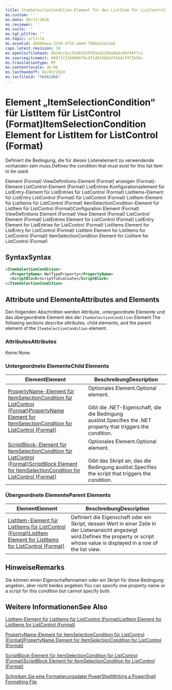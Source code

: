 ```yaml
---
title: ItemSelectionCondition-Element für den ListItem für ListControl (Format) | Microsoft-Dokumentation
ms.custom: ''
ms.date: 09/13/2016
ms.reviewer: ''
ms.suite: ''
ms.tgt_pltfrm: ''
ms.topic: article
ms.assetid: d2668aea-37e9-4753-a4e9-7980ae5ec2eb
caps.latest.revision: 10
ms.openlocfilehash: 6bc0ccbcc5bd62429f63ed220da66dc66f44f7ca
ms.sourcegitcommit: b6871f21bd666f9cd71dd336bb3f844cf472b56c
ms.translationtype: MT
ms.contentlocale: de-DE
ms.lasthandoff: 02/03/2019
ms.locfileid: "56861866"
---
```

# <a name="itemselectioncondition-element-for-listitem-for-listcontrol-format"></a><span data-ttu-id="77714-102">Element „ItemSelectionCondition“ für ListItem für ListControl (Format)</span><span class="sxs-lookup"><span data-stu-id="77714-102">ItemSelectionCondition Element for ListItem for ListControl (Format)</span></span>

<span data-ttu-id="77714-103">Definiert die Bedingung, die für dieses Listenelement zu verwendende vorhanden sein muss.</span><span class="sxs-lookup"><span data-stu-id="77714-103">Defines the condition that must exist for this list item to be used.</span></span>

<span data-ttu-id="77714-104">Element (Format) ViewDefinitions-Element (Format) anzeigen (Format)-Element ListControl-Element (Format) ListEntries Konfigurationselement für ListEntry-Element für ListEntries für ListControl (Format) ListItems-Element für ListEntry ListControl (Format) für ListControl (Format) ListItem-Element für ListItems für ListControl (Format) ItemSelectionCondition-Element für ListItem für ListControl (Format)</span><span class="sxs-lookup"><span data-stu-id="77714-104">Configuration Element (Format) ViewDefinitions Element (Format) View Element (Format) ListControl Element (Format) ListEntries Element for ListControl (Format) ListEntry Element for ListEntries for ListControl (Format) ListItems Element for ListEntry for ListControl (Format) ListItem Element for ListItems for ListControl (Format) ItemSelectionCondition Element for ListItem for ListControl (Format)</span></span>

## <a name="syntax"></a><span data-ttu-id="77714-105">Syntax</span><span class="sxs-lookup"><span data-stu-id="77714-105">Syntax</span></span>

```xml
<ItemSelectionCondition>
  <PropertyName>.NetTypeProperty</PropertyName>
  <ScriptBlock>ScriptToEvaluate</ScriptBlock>
</ItemSelectionCondition>
```

## <a name="attributes-and-elements"></a><span data-ttu-id="77714-106">Attribute und Elemente</span><span class="sxs-lookup"><span data-stu-id="77714-106">Attributes and Elements</span></span>

<span data-ttu-id="77714-107">Den folgenden Abschnitten werden Attribute, untergeordnete Elemente und das übergeordnete Element des der `ItemSelectionCondition` Element.</span><span class="sxs-lookup"><span data-stu-id="77714-107">The following sections describe attributes, child elements, and the parent element of the `ItemSelectionCondition` element.</span></span>

### <a name="attributes"></a><span data-ttu-id="77714-108">Attributes</span><span class="sxs-lookup"><span data-stu-id="77714-108">Attributes</span></span>

<span data-ttu-id="77714-109">Keine.</span><span class="sxs-lookup"><span data-stu-id="77714-109">None.</span></span>

### <a name="child-elements"></a><span data-ttu-id="77714-110">Untergeordnete Elemente</span><span class="sxs-lookup"><span data-stu-id="77714-110">Child Elements</span></span>

|<span data-ttu-id="77714-111">Element</span><span class="sxs-lookup"><span data-stu-id="77714-111">Element</span></span>|<span data-ttu-id="77714-112">Beschreibung</span><span class="sxs-lookup"><span data-stu-id="77714-112">Description</span></span>|
|-------------|-----------------|
|[<span data-ttu-id="77714-113">PropertyName-Element für ItemSelectionCondition für ListControl (Format)</span><span class="sxs-lookup"><span data-stu-id="77714-113">PropertyName Element for ItemSelectionCondition for ListControl (Format)</span></span>](./propertyname-element-for-itemselectioncondition-for-listcontrol-format.md)|<span data-ttu-id="77714-114">Optionales Element.</span><span class="sxs-lookup"><span data-stu-id="77714-114">Optional element.</span></span><br /><br /> <span data-ttu-id="77714-115">Gibt die .NET-Eigenschaft, die die Bedingung auslöst.</span><span class="sxs-lookup"><span data-stu-id="77714-115">Specifies the .NET property that triggers the condition.</span></span>|
|[<span data-ttu-id="77714-116">ScriptBlock-Element für ItemSelectionCondition für ListControl (Format)</span><span class="sxs-lookup"><span data-stu-id="77714-116">ScriptBlock Element for ItemSelectionCondition for ListControl (Format)</span></span>](./scriptblock-element-for-itemselectioncondition-for-listcontrol-format.md)|<span data-ttu-id="77714-117">Optionales Element.</span><span class="sxs-lookup"><span data-stu-id="77714-117">Optional element.</span></span><br /><br /> <span data-ttu-id="77714-118">Gibt das Skript an, das die Bedingung auslöst.</span><span class="sxs-lookup"><span data-stu-id="77714-118">Specifies the script that triggers the condition.</span></span>|

### <a name="parent-elements"></a><span data-ttu-id="77714-119">Übergeordnete Elemente</span><span class="sxs-lookup"><span data-stu-id="77714-119">Parent Elements</span></span>

|<span data-ttu-id="77714-120">Element</span><span class="sxs-lookup"><span data-stu-id="77714-120">Element</span></span>|<span data-ttu-id="77714-121">Beschreibung</span><span class="sxs-lookup"><span data-stu-id="77714-121">Description</span></span>|
|-------------|-----------------|
|[<span data-ttu-id="77714-122">ListItem-Element für ListItems für ListControl (Format)</span><span class="sxs-lookup"><span data-stu-id="77714-122">ListItem Element for ListItems for ListControl (Format)</span></span>](./listitem-element-for-listitems-for-listcontrol-format.md)|<span data-ttu-id="77714-123">Definiert die Eigenschaft oder ein Skript, dessen Wert in einer Zeile in der Listenansicht angezeigt wird.</span><span class="sxs-lookup"><span data-stu-id="77714-123">Defines the property or script whose value is displayed in a row of the list view.</span></span>|

## <a name="remarks"></a><span data-ttu-id="77714-124">Hinweise</span><span class="sxs-lookup"><span data-stu-id="77714-124">Remarks</span></span>

<span data-ttu-id="77714-125">Sie können einen Eigenschaftennamen oder ein Skript für diese Bedingung angeben, aber nicht beides angeben.</span><span class="sxs-lookup"><span data-stu-id="77714-125">You can specify one property name or a script for this condition but cannot specify both.</span></span>

## <a name="see-also"></a><span data-ttu-id="77714-126">Weitere Informationen</span><span class="sxs-lookup"><span data-stu-id="77714-126">See Also</span></span>

[<span data-ttu-id="77714-127">ListItem-Element für ListItems für ListControl (Format)</span><span class="sxs-lookup"><span data-stu-id="77714-127">ListItem Element for ListItems for ListControl (Format)</span></span>](./listitem-element-for-listitems-for-listcontrol-format.md)

[<span data-ttu-id="77714-128">PropertyName-Element für ItemSelectionCondition für ListControl (Format)</span><span class="sxs-lookup"><span data-stu-id="77714-128">PropertyName Element for ItemSelectionCondition for ListControl (Format)</span></span>](./propertyname-element-for-itemselectioncondition-for-listcontrol-format.md)

[<span data-ttu-id="77714-129">ScriptBlock-Element für ItemSelectionCondition für ListControl (Format)</span><span class="sxs-lookup"><span data-stu-id="77714-129">ScriptBlock Element for ItemSelectionCondition for ListControl (Format)</span></span>](./scriptblock-element-for-itemselectioncondition-for-listcontrol-format.md)

[<span data-ttu-id="77714-130">Schreiben Sie eine Formatierungsdatei PowerShell</span><span class="sxs-lookup"><span data-stu-id="77714-130">Writing a PowerShell Formatting File</span></span>](./writing-a-powershell-formatting-file.md)
